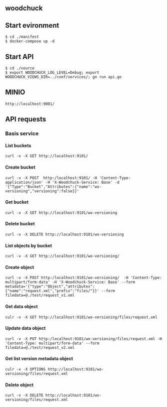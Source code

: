 
## woodchuck

## Start evironment

    $ cd ./manifest
    $ docker-compose up -d

## Start API

    $ cd ./source
    $ export WOODCHUCK_LOG_LEVEL=Debug; export WOODCHUCK_VIEWS_DIR=../conf/services/; go run api.go 

## MINIO

    http://localhost:9001/

## API requests

### Basis service

#### List buckets

    curl -v -X GET http://localhost:9101/

#### Create bucket

    curl -v -X POST  http:/localhost:9101/ -H 'Content-Type: application/json' -H 'X-Woodchuck-Service: Base' -d '{"Type":"Bucket","Attributes":{"name":"wo-versioning","versioning":false}}'

#### Get bucket

    curl -v -X GET http://localhost:9101/wo-versioning

#### Delete bucket

    curl -v -X DELETE http://localhost:9101/wo-versioning

#### List objects by bucket

    curl -v -X GET http://localhost:9101/wo-versioning/

#### Create object

    curl -v -X POST http:/localhost:9101/wo-versioning/  -H 'Content-Type: multipart/form-data' -H 'X-Woodchuck-Service: Base' --form metadata='{"type":"Object","attributes":{"name":"request.xml","prefix":"files/"}}' --form filedata=@./test/request_v1.xml

#### Get data object

    culr -v -X GET http://localhost:9101/wo-versioning/files/request.xml

#### Update data object

    curl -v -X PUT http:/localhost:9101/wo-versioning/files/request.xml -H 'Content-Type: multipart/form-data' --form filedata=@./test/request_v2.xml

#### Get list version metadata object

    culr -v -X OPTIONS http://localhost:9101/wo-versioning/files/request.xml

#### Delete object

    curl -v -X DELETE http://localhost:9101/wo-versioning/files/request.xml


